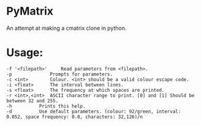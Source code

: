 # PyMatrix

An attempt at making a cmatrix clone in python.

# Usage:
	-f '<filepath>' 	Read parameters from <filepath>.
	-p 				Prompts for parameters.
	-c <int>		Colour. <int> should be a valid colour escape code.
	-i <float>		The interval between lines.
	-s <float>		The frequency at which spaces are printed.
	-r <int>,<int>	ASCII character range to print. [0] and [1] Should be between 32 and 255.
	-h 			Prints this help.
	-d 			Use default parameters. (colour: 92/green, interval: 0.052, space frequency: 0.8, characters: 32,126)/n 
